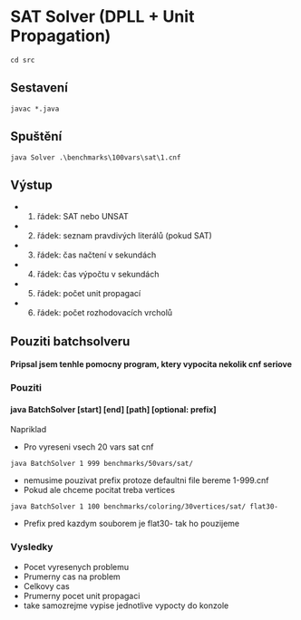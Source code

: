 # SAT Solver (DPLL + Unit Propagation)
```cd src```
## Sestavení
```javac *.java```
## Spuštění
```java Solver .\benchmarks\100vars\sat\1.cnf```


## Výstup
- 1. řádek: SAT nebo UNSAT
- 2. řádek: seznam pravdivých literálů (pokud SAT)
- 3. řádek: čas načtení v sekundách
- 4. řádek: čas výpočtu v sekundách
- 5. řádek: počet unit propagací
- 6. řádek: počet rozhodovacích vrcholů


## Pouziti batchsolveru

#### Pripsal jsem tenhle pomocny program, ktery vypocita nekolik cnf seriove
### Pouziti
#### java BatchSolver [start] [end] [path] [optional: prefix]
Napriklad
- Pro vyreseni vsech 20 vars sat cnf
```aiignore
java BatchSolver 1 999 benchmarks/50vars/sat/

```
- nemusime pouzivat prefix protoze defaultni file bereme 1-999.cnf
- Pokud ale chceme pocitat treba vertices 
```aiignore
java BatchSolver 1 100 benchmarks/coloring/30vertices/sat/ flat30-
```

- Prefix pred kazdym souborem je flat30- tak ho pouzijeme 

### Vysledky
- Pocet vyresenych problemu
- Prumerny cas na problem
- Celkovy cas
- Prumerny pocet unit propagaci
- take samozrejme vypise jednotlive vypocty do konzole
